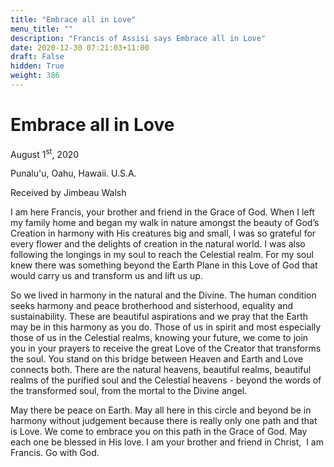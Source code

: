 ```yaml
---
title: "Embrace all in Love"
menu_title: ""
description: "Francis of Assisi says Embrace all in Love"
date: 2020-12-30 07:21:03+11:00
draft: False
hidden: True
weight: 386
---
```

# Embrace all in Love

August 1<sup>st</sup>, 2020

Punalu'u, Oahu, Hawaii. U.S.A.

Received by Jimbeau Walsh



I am here Francis, your brother and friend in the Grace of God. When I left my family home and began my walk in nature amongst the beauty of God’s Creation in harmony with His creatures big and small, I was so grateful for every flower and the delights of creation in the natural world. I was also following the longings in my soul to reach the Celestial realm. For my soul knew there was something beyond the Earth Plane in this Love of God that would carry us and transform us and lift us up. 

So we lived in harmony in the natural and the Divine. The human condition seeks harmony and peace brotherhood and sisterhood, equality and sustainability. These are beautiful aspirations and we pray that the Earth may be in this harmony as you do. Those of us in spirit and most especially those of us in the Celestial realms, knowing your future, we come to join you in your prayers to receive the great Love of the Creator that transforms the soul. You stand on this bridge between Heaven and Earth and Love connects both. There are the natural heavens, beautiful realms, beautiful realms of the purified soul and the Celestial heavens - beyond the words of the transformed soul, from the mortal to the Divine angel. 

May there be peace on Earth. May all here in this circle and beyond be in harmony without judgement because there is really only one path and that is Love. We come to embrace you on this path in the Grace of God. May each one be blessed in His love. I am your brother and friend in Christ,  I am Francis. Go with God. 